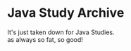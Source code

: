 Java Study Archive
==================

It's just taken down for Java Studies.   
as always so fat, so good!
